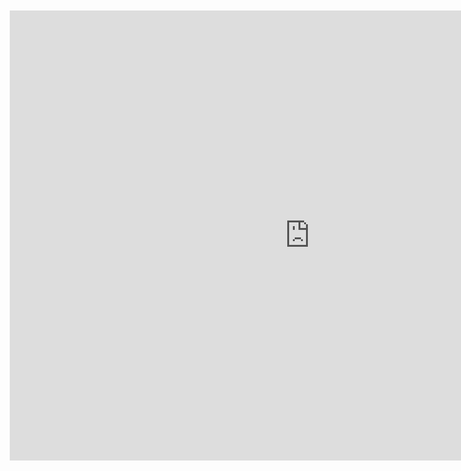 <div style="width: 960px; height: 720px; margin: 10px; position: relative;"><iframe allowfullscreen frameborder="0" style="width:960px; height:720px" src="https://lucid.app/documents/embedded/a8ddaed9-2c10-4cc4-8236-9fada75a8a38" id="DQMGBnoAf1.N"></iframe></div>
